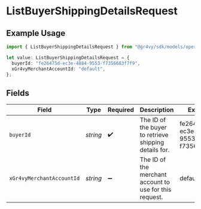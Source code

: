 # ListBuyerShippingDetailsRequest

## Example Usage

```typescript
import { ListBuyerShippingDetailsRequest } from "@gr4vy/sdk/models/operations";

let value: ListBuyerShippingDetailsRequest = {
  buyerId: "fe26475d-ec3e-4884-9553-f7356683f7f9",
  xGr4vyMerchantAccountId: "default",
};
```

## Fields

| Field                                                   | Type                                                    | Required                                                | Description                                             | Example                                                 |
| ------------------------------------------------------- | ------------------------------------------------------- | ------------------------------------------------------- | ------------------------------------------------------- | ------------------------------------------------------- |
| `buyerId`                                               | *string*                                                | :heavy_check_mark:                                      | The ID of the buyer to retrieve shipping details for.   | fe26475d-ec3e-4884-9553-f7356683f7f9                    |
| `xGr4vyMerchantAccountId`                               | *string*                                                | :heavy_minus_sign:                                      | The ID of the merchant account to use for this request. | default                                                 |
